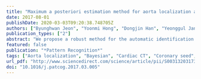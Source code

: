 ```yaml
---
title: "Maximum a posteriori estimation method for aorta localization and coronary seed identification"
date: 2017-08-01
publishDate: 2020-03-03T09:20:38.748705Z
authors: ["Byunghwan Jeon", "Yoonmi Hong", "Dongjin Han", "Yeonggul Jang", "Sunghee Jung", "Youngtaek Hong", "Seongmin Ha", "Hackjoon Shim", "Hyuk-Jae Chang"]
publication_types: ["2"]
abstract: "We propose a robust method for the automatic identification of seed points for the segmentation of coronary arteries from coronary computed tomography angiography (CCTA). The detection of the aorta and the two ostia for use as seed points is required for the automatic segmentation of coronary arteries. Our method is based on a Bayesian framework combining anatomical and geometrical features. We demonstrate the robustness and accuracy of our method by comparison with two conventional methods on 130 CT cases."
featured: false
publication: "*Pattern Recognition*"
tags: ["Aorta localization", "Bayesian", "Cardiac CT", "Coronary seed", "MAP", "Pairwise"]
url_pdf: "http://www.sciencedirect.com/science/article/pii/S003132031730105X"
doi: "10.1016/j.patcog.2017.03.005"
---
```


